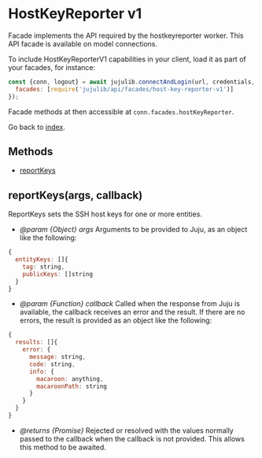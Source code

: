 <!---
NOTE: this file has been generated by the doc command in js-libjuju
on Tue 2018/11/27 16:23:14 UTC. Do not manually edit this file.
--->
# HostKeyReporter v1

Facade implements the API required by the hostkeyreporter worker.
This API facade is available on model connections.

To include HostKeyReporterV1 capabilities in your client, load it as
part of your facades, for instance:
```javascript
const {conn, logout} = await jujulib.connectAndLogin(url, credentials, {
  facades: [require('jujulib/api/facades/host-key-reporter-v1')]
});
```
Facade methods at then accessible at `conn.facades.hostKeyReporter`.

Go back to [index](index.md).

## Methods
- [reportKeys](#reportKeysargs-callback)

## reportKeys(args, callback)
ReportKeys sets the SSH host keys for one or more entities.

- *@param {Object} args* Arguments to be provided to Juju, as an object like
  the following:
```javascript
{
  entityKeys: []{
    tag: string,
    publicKeys: []string
  }
}
```
- *@param {Function} callback* Called when the response from Juju is available,
  the callback receives an error and the result. If there are no errors, the
  result is provided as an object like the following:
```javascript
{
  results: []{
    error: {
      message: string,
      code: string,
      info: {
        macaroon: anything,
        macaroonPath: string
      }
    }
  }
}
```
- *@returns {Promise}* Rejected or resolved with the values normally passed to
  the callback when the callback is not provided.
  This allows this method to be awaited.